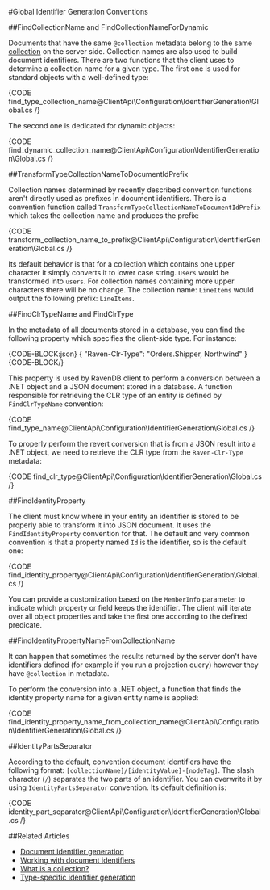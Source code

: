 #Global Identifier Generation Conventions

##FindCollectionName and FindCollectionNameForDynamic

Documents that have the same `@collection` metadata belong to the same [collection](../../../client-api/faq/what-is-a-collection) on the server side. Collection names are also used to build document identifiers. There are two functions that the client uses to determine a collection name for a given type. The first one is used for standard objects with a well-defined type:

{CODE find_type_collection_name@ClientApi\Configuration\IdentifierGeneration\Global.cs /}

The second one is dedicated for dynamic objects:

{CODE find_dynamic_collection_name@ClientApi\Configuration\IdentifierGeneration\Global.cs /}

##TransformTypeCollectionNameToDocumentIdPrefix

Collection names determined by recently described convention functions aren't directly used as prefixes in document identifiers. There is a convention function called `TransformTypeCollectionNameToDocumentIdPrefix` which takes the collection name and produces the prefix:

{CODE transform_collection_name_to_prefix@ClientApi\Configuration\IdentifierGeneration\Global.cs /}

Its default behavior is that for a collection which contains one upper character it simply converts it to lower case string. `Users` would be transformed into `users`. For collection names containing more upper characters there will be no change. The collection name: `LineItems` would output the following prefix: `LineItems`.

##FindClrTypeName and FindClrType

In the metadata of all documents stored in a database, you can find the following property which specifies the client-side type. For instance:

{CODE-BLOCK:json}
{
    "Raven-Clr-Type": "Orders.Shipper, Northwind"
}
{CODE-BLOCK/}

This property is used by RavenDB client to perform a conversion between a .NET object and a JSON document stored in a database. A function responsible for retrieving the CLR type of an entity is defined by `FindClrTypeName` convention:

{CODE find_type_name@ClientApi\Configuration\IdentifierGeneration\Global.cs /}

To properly perform the revert conversion that is from a JSON result into a .NET object, we need to retrieve the CLR type from the `Raven-Clr-Type` metadata:

{CODE find_clr_type@ClientApi\Configuration\IdentifierGeneration\Global.cs /}


##FindIdentityProperty

The client must know where in your entity an identifier is stored to be properly able to transform it into JSON document. It uses the `FindIdentityProperty` convention for that. The default and very common convention is that a property named `Id` is the identifier, so is the default one:

{CODE find_identity_property@ClientApi\Configuration\IdentifierGeneration\Global.cs /}

You can provide a customization based on the `MemberInfo` parameter to indicate which property or field keeps the identifier. The client will iterate over all object properties and take the first one according to the defined predicate.

##FindIdentityPropertyNameFromCollectionName

It can happen that sometimes the results returned by the server don't have identifiers defined (for example if you run a projection query) however they have `@collection` in metadata.

To perform the conversion into a .NET object, a function that finds the identity property name for a given entity name is applied:

{CODE find_identity_property_name_from_collection_name@ClientApi\Configuration\IdentifierGeneration\Global.cs /}

##IdentityPartsSeparator

According to the default, convention document identifiers have the following format: `[collectionName]/[identityValue]-[nodeTag]`. The slash character (`/`) separates the two parts of an identifier.
You can overwrite it by using `IdentityPartsSeparator` convention. Its default definition is:

{CODE identity_part_separator@ClientApi\Configuration\IdentifierGeneration\Global.cs /}

##Related Articles

- [Document identifier generation](../../../../server/kb/document-identifier-generation)
- [Working with document identifiers](../../../document-identifiers/working-with-document-identifiers)
- [What is a collection?](../../../faq/what-is-a-collection)
- [Type-specific identifier generation](../../../../client-api/configuration/identifier-generation/type-specific)

